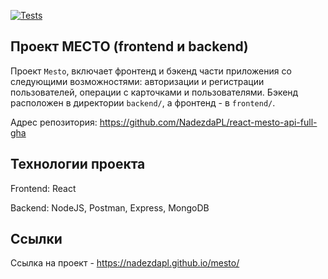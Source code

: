 [![Tests](https://github.com/nadezdapl/react-mesto-api-full-gha/actions/workflows/tests.yml/badge.svg)](https://github.com/nadezdapl/react-mesto-api-full-gha/actions/workflows/tests.yml)

## Проект МЕСТО (frontend и backend)
Проект `Mesto`, включает фронтенд и бэкенд части приложения со следующими возможностями: авторизации и регистрации пользователей, операции с карточками и пользователями. 
Бэкенд расположен в директории `backend/`, а фронтенд - в `frontend/`.   

Адрес репозитория: https://github.com/NadezdaPL/react-mesto-api-full-gha   

## Технологии проекта

Frontend: React   

Backend: NodeJS, Postman, Express, MongoDB  

## Ссылки

Ссылка на проект - https://nadezdapl.github.io/mesto/  

